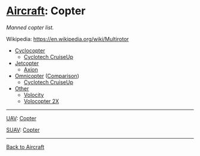 [Aircraft](Aircraft.md): Copter
===============================

_Manned copter list._

Wikipedia: <https://en.wikipedia.org/wiki/Multirotor>

- [Cyclocopter](Cyclocopter.md#manned)
  - [Cyclotech CruiseUp](Cyclocopter.md#cyclotech-cruiseup)
- [Jetcopter](Jetcopter.md#manned)
  - [Axion](Jetcopter.md#axion)
- [Omnicopter](Omnicopter.md#manned) ([Comparison](Omnicopter.md#comparison))
  - [Cyclotech CruiseUp](Omnicopter.md#cyclotech-cruiseup)
- [Other](Copter.Other.md)
  - [Volocity](Copter.Other.md#volocity)
  - [Volocopter 2X](Copter.Other.md#volocopter-2x)



---
[UAV](UAV.md): [Copter](UAV.Copter.md)

[SUAV](SUAV.md): [Copter](SUAV.Copter.md)



---
[Back to Aircraft](Aircraft.md)